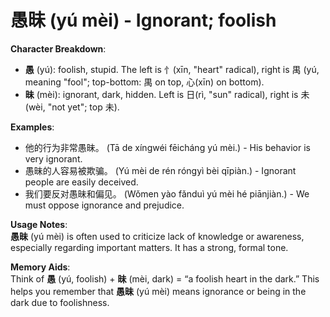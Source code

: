 # **愚昧 (yú mèi) - Ignorant; foolish**

**Character Breakdown**:  
- **愚** (yú): foolish, stupid. The left is 忄(xīn, "heart" radical), right is 禺 (yú, meaning "fool"; top-bottom: 禺 on top, 心(xīn) on bottom).  
- **昧** (mèi): ignorant, dark, hidden. Left is 日(rì, "sun" radical), right is 未(wèi, "not yet"; top 未).

**Examples**:  
- 他的行为非常愚昧。 (Tā de xíngwéi fēicháng yú mèi.) - His behavior is very ignorant.  
- 愚昧的人容易被欺骗。 (Yú mèi de rén róngyì bèi qīpiàn.) - Ignorant people are easily deceived.  
- 我们要反对愚昧和偏见。 (Wǒmen yào fǎnduì yú mèi hé piānjiàn.) - We must oppose ignorance and prejudice.

**Usage Notes**:  
**愚昧** (yú mèi) is often used to criticize lack of knowledge or awareness, especially regarding important matters. It has a strong, formal tone.

**Memory Aids**:  
Think of **愚** (yú, foolish) + **昧** (mèi, dark) = “a foolish heart in the dark.” This helps you remember that **愚昧** (yú mèi) means ignorance or being in the dark due to foolishness.
